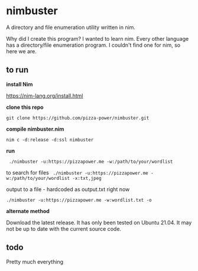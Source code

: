 # nimbuster
A directory and file enumeration utility written in nim.

Why did I create this program? I wanted to learn nim. Every other language has a directory/file enumeration program. I couldn't find one for nim, so here we are. 

## to run

**install Nim**

https://nim-lang.org/install.html

**clone this repo**

```git clone https://github.com/pizza-power/nimbuster.git```

**compile nimbuster.nim**

```nim c -d:release -d:ssl nimbuster```

**run**

``` ./nimbuster -u:https://pizzapower.me -w:/path/to/your/wordlist```

to search for files
``` ./nimbuster -u:https://pizzapower.me -w:/path/to/your/wordlist -x:txt,jpeg```

output to a file - hardcoded as output.txt right now

``` ./nimbuster -u:https://pizzapower.me -w:wordlist.txt -o ```

**alternate method**

Download the latest release. It has only been tested on Ubuntu 21.04. It may not be up to date with the current source code. 

## todo

Pretty much everything
